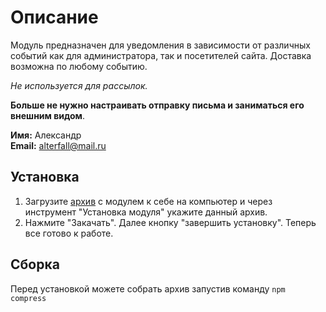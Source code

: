 # Описание #

Модуль предназначен для уведомления в зависимости от различных событий как для администратора, так и посетителей сайта. Доставка возможна по любому событию.

*Не используется для рассылок.*


**Больше не нужно настраивать отправку письма и заниматься его внешним видом**.

**Имя:** Александр  
**Email:** alterfall@mail.ru

## Установка ##

1. Загрузите [архив](https://github.com/Nexwich/netcat_modules__notice/tree/master/archive) с модулем к себе на компьютер и через инструмент "Установка модуля" укажите данный архив.
2. Нажмите "Закачать". Далее кнопку "завершить установку". Теперь все готово к работе.

## Сборка

Перед установкой можете собрать архив запустив команду `npm compress`


